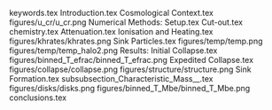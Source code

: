 keywords.tex
Introduction.tex
Cosmological Context.tex
figures/u_cr/u_cr.png
Numerical Methods: Setup.tex
Cut-out.tex
chemistry.tex
Attenuation.tex
Ionisation and Heating.tex
figures/khrates/khrates.png
Sink Particles.tex
figures/temp/temp.png
figures/temp/temp_halo2.png
Results: Initial Collapse.tex
figures/binned_T_efrac/binned_T_efrac.png
Expedited Collapse.tex
figures/collapse/collapse.png
figures/structure/structure.png
Sink Formation.tex
subsubsection_Characteristic_Mass__.tex
figures/disks/disks.png
figures/binned_T_Mbe/binned_T_Mbe.png
conclusions.tex
